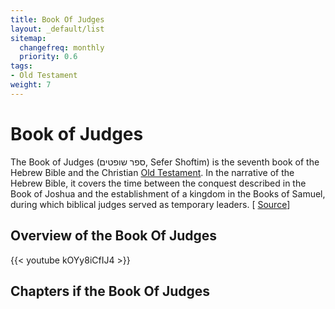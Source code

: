 ```yaml
---
title: Book Of Judges
layout: _default/list
sitemap:
  changefreq: monthly
  priority: 0.6
tags:
- Old Testament
weight: 7
---
```

# Book of Judges

The Book of Judges (ספר שופטים, Sefer Shoftim) is the seventh book of the Hebrew Bible and the Christian [Old Testament](/tags/old-testament/). In the narrative of the Hebrew Bible, it covers the time between the conquest described in the Book of Joshua and the establishment of a kingdom in the Books of Samuel, during which biblical judges served as temporary leaders. [ [Source](https://en.wikipedia.org/wiki/Book_of_Judges)]

## Overview of the Book Of Judges
{{< youtube kOYy8iCfIJ4 >}}

## Chapters if the Book Of Judges